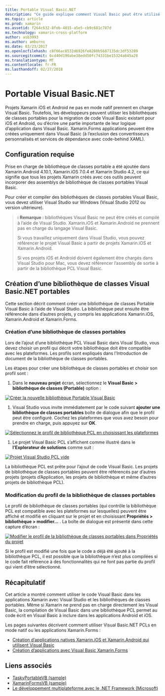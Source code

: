 ```yaml
---
title: Portable Visual Basic.NET
description: "Ce guide explique comment Visual Basic peut être utilisé pour écrire des projets de bibliothèque de classes Portable (PCL) qui peuvent être utilisés dans les solutions ciblant Xamarin.iOS et Xamarin.Android."
ms.topic: article
ms.prod: xamarin
ms.assetid: f264c632-8feb-4015-a5e5-cb9c681c787d
ms.technology: xamarin-cross-platform
author: asb3993
ms.author: amburns
ms.date: 03/23/2017
ms.openlocfilehash: c8f66ac8532d6926fe8280b5687135dc3df53289
ms.sourcegitcommit: 6cd40d190abe38edd50fc74331be15324a845a28
ms.translationtype: MT
ms.contentlocale: fr-FR
ms.lasthandoff: 02/27/2018
---
```

# <a name="portable-visual-basicnet"></a>Portable Visual Basic.NET

Projets Xamarin iOS et Android ne pas en mode natif prennent en charge Visual Basic. Toutefois, les développeurs peuvent utiliser les bibliothèques de classes portables pour la migration de code Visual Basic existant pour iOS et Android, ou d’écrire une partie importante de leur logique d’application dans Visual Basic. Xamarin.Forms applications peuvent être créées uniquement dans Visual Basic (à l’exclusion des convertisseurs personnalisés et services de dépendance avec code-behind XAML).

## <a name="requirements"></a>Configuration requise

Prise en charge de bibliothèque de classes portable a été ajoutée dans Xamarin.Android 4.10.1, Xamarin.iOS 7.0.4 et Xamarin Studio 4.2, ce qui signifie que tous les projets Xamarin créés avec ces outils peuvent incorporer des assemblys de bibliothèque de classes portables Visual Basic.

Pour créer et compiler des bibliothèques de classes portables Visual Basic, vous devez utiliser Visual Studio sur Windows (Visual Studio 2012 ou version ultérieure).

> ℹ️ **Remarque :** bibliothèques Visual Basic ne peut être créés et compilé à l’aide de Visual Studio. Xamarin.iOS et Xamarin.Android ne prennent pas en charge du langage Visual Basic.
>
> Si vous travaillez uniquement dans Visual Studio, vous pouvez référencer le projet Visual Basic à partir de projets Xamarin.iOS et Xamarin.Android.
>
> Si vos projets iOS et Android doivent également être chargés dans Visual Studio pour Mac, vous devez référencer l’assembly de sortie à partir de la bibliothèque PCL Visual Basic.


## <a name="creating-a-visual-basicnet-pcl"></a>Création d’une bibliothèque de classes Visual Basic.NET portables

Cette section décrit comment créer une bibliothèque de classes Portable Visual Basic à l’aide de Visual Studio.
La bibliothèque peut ensuite être référencée dans d’autres projets, y compris les applications Xamarin.iOS, Xamarin.Android et Xamarin.Forms.

### <a name="creating-a-pcl"></a>Création d’une bibliothèque de classes portables

Lors de l’ajout d’une bibliothèque PCL Visual Basic dans Visual Studio, vous devez choisir un profil qui décrit votre bibliothèque doit être compatible avec les plateformes. Les profils sont expliqués dans l’Introduction de document de la bibliothèque de classes portables.

Les étapes pour créer une bibliothèque de classes portables et choisir son profil sont :

1.  Dans le **nouveau projet** écran, sélectionnez le **Visual Basic > bibliothèque de classes (Portable)** option :

  [ ![](images/image1-sml.png "Créer la nouvelle bibliothèque Portable Visual Basic")](images/image1.png)

1.  Visual Studio vous invite immédiatement par le code suivant **ajouter une bibliothèque de classes portables** boîte de dialogue afin que le profil peut être configuré. Cochez les plateformes que vous avez besoin pour prendre en charge, puis appuyez sur **OK**.

  [ ![](images/image2-sml.png "Sélectionnez le profil de bibliothèque PCL en choisissant les plateformes")](images/image2.png)

1.  Le projet Visual Basic PCL s’affichent comme illustré dans le **l’Explorateur de solutions** comme suit :

  [ ![](images/image3-sml.png "Projet Visual Studio PCL vide")](images/image3.png)


La bibliothèque PCL est prête pour l’ajout de code Visual Basic. Les projets de bibliothèque de classes portables peuvent être référencés par d’autres projets (projets d’Application, les projets de bibliothèque et même d’autres projets de bibliothèque PCL).

### <a name="editing-the-pcl-profile"></a>Modification du profil de la bibliothèque de classes portables

Le profil de bibliothèque de classes portables (qui contrôle la bibliothèque PCL est compatible avec les plateformes sur lesquelles) peuvent être affiché et modifié en cliquant sur le projet et en choisissant **Propriétés > bibliothèque > modifier...** . La boîte de dialogue est présenté dans cette capture d’écran :

 [ ![](images/image4-sml.png "Modifier le profil de la bibliothèque de classes portables dans Propriétés du projet")](images/image4.png)

Si le profil est modifié une fois que le code a déjà été ajouté à la bibliothèque PCL, il est possible que la bibliothèque n’est plus compilées si le code fait référence à des fonctionnalités qui ne font pas partie du profil qui vient d’être sélectionné.


## <a name="summary"></a>Récapitulatif

Cet article a montré comment utiliser le code Visual Basic dans les applications Xamarin avec Visual Studio et les bibliothèques de classes portables. Même si Xamarin ne prend pas en charge directement les Visual Basic, la compilation de Visual Basic dans une bibliothèque PCL permet au code écrit en Visual Basic à inclure dans les applications Android et iOS.

Les pages suivantes décrivent comment utiliser Visual Basic.NET PCLs en mode natif ou les applications Xamarin.Forms :

- [Création d’applications natives Xamarin.iOS et Xamarin.Android qui utilisent Visual Basic](native-apps.md)
- [Création d’applications avec Visual Basic Xamarin.Forms](xamarin-forms.md)


## <a name="related-links"></a>Liens associés

- [TaskyPortableVB (sample)](https://github.com/xamarin/mobile-samples/tree/master/VisualBasic/TaskyPortableVB)
- [XamarinFormsVB (sample)](https://github.com/xamarin/mobile-samples/tree/master/VisualBasic/XamarinFormsVB)
- [Le développement multiplateforme avec le .NET Framework (Microsoft)](http://msdn.microsoft.com/en-us/library/gg597391(v=vs.110).aspx)